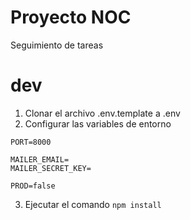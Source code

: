 # Proyecto NOC

Seguimiento de tareas

# dev

1. Clonar el archivo .env.template a .env
2. Configurar las variables de entorno
```
PORT=8000

MAILER_EMAIL=
MAILER_SECRET_KEY=

PROD=false
```

3. Ejecutar el comando ``` npm install ```